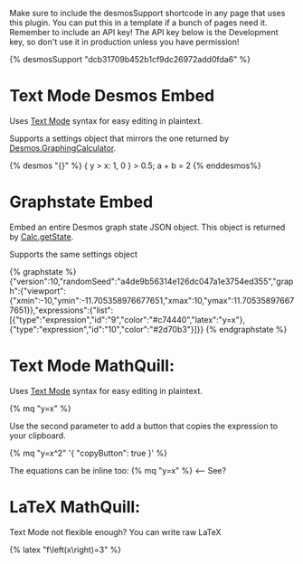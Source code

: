 <!DOCTYPE html>

Make sure to include the desmosSupport shortcode in any page that uses this plugin. You can put this in a template if a bunch of pages need it. Remember to include an API key! The API key below is the Development key, so don't use it in production unless you have permission!

{% desmosSupport "dcb31709b452b1cf9dc26972add0fda6" %}

<style>

.eleventy-desmos-dcg-container {
  height: 30vh;
}
</style>

# Text Mode Desmos Embed

Uses [Text Mode](https://www.desmodder.com/text-mode/) syntax for easy editing in plaintext.

Supports a settings object that mirrors the one returned by [Desmos.GraphingCalculator](https://www.desmos.com/api/v1.8/docs/index.html#document-calculator).

{% desmos "{}" %}
{ y > x: 1, 0 } > 0.5;
a + b = 2
{% enddesmos%}

# Graphstate Embed

Embed an entire Desmos graph state JSON object. This object is returned by [Calc.getState](https://www.desmos.com/api/v1.8/docs/index.html#document-saving-and-loading).

Supports the same settings object

{% graphstate %}
{"version":10,"randomSeed":"a4de9b56314e126dc047a1e3754ed355","graph":{"viewport":{"xmin":-10,"ymin":-11.705358976677651,"xmax":10,"ymax":11.705358976677651}},"expressions":{"list":[{"type":"expression","id":"9","color":"#c74440","latex":"y=x"},{"type":"expression","id":"10","color":"#2d70b3"}]}}
{% endgraphstate %}

# Text Mode MathQuill:

Uses [Text Mode](https://www.desmodder.com/text-mode/) syntax for easy editing in plaintext.

{% mq "y=x" %}

Use the second parameter to add a button that copies the expression to your clipboard.

{% mq "y=x^2" '{ "copyButton": true }' %}

The equations can be inline too: {% mq "y=x" %} &lt;-- See?

# LaTeX MathQuill:

Text Mode not flexible enough? You can write raw LaTeX

{% latex "f\\left(x\\right)=3" %}

